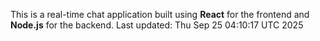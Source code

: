 This is a real-time chat application built using **React** for the frontend and **Node.js** for the backend.
Last updated: Thu Sep 25 04:10:17 UTC 2025
